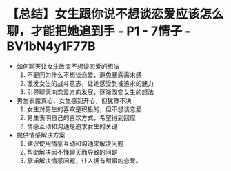 # 【总结】女生跟你说不想谈恋爱应该怎么聊，才能把她追到手 - P1 - 7情子 - BV1bN4y1F77B

-   如何聊天让女生改变不想谈恋爱的想法
    1.  不要问为什么不想谈恋爱，避免暴露需求感
    2.  激发女生的战斗意志，让她感受到被追求的魅力
    3.  引导聊天向恋爱方向发展，逐渐改变女生的想法
-   男生表露真心，女生感到开心，但犹豫不决
    1.  女生对男生的喜欢是积极的，但不想谈恋爱
    2.  男生表明自己的喜欢方式，希望得到回应
    3.  情感互动和沟通是追求女生的关键
-   提供情感解决方案
    1.  建议使用情感互动和沟通来解决问题
    2.  帮助解决因不懂聊天而导致的问题
    3.  承诺解决情感问题，让人拥有甜蜜的恋爱。
